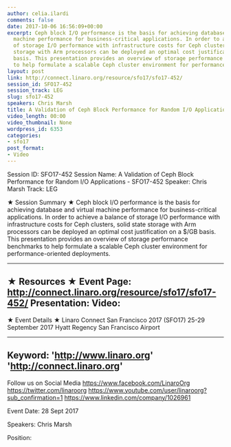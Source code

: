 ```yaml
---
author: celia.ilardi
comments: false
date: 2017-10-06 16:56:09+00:00
excerpt: Ceph block I/O performance is the basis for achieving database and virtual
  machine performance for business-critical applications. In order to achieve a balance
  of storage I/O performance with infrastructure costs for Ceph clusters, solid state
  storage with Arm processors can be deployed an optimal cost justification on a $/GB
  basis. This presentation provides an overview of storage performance benchmarks
  to help formulate a scalable Ceph cluster environment for performance-oriented deployments.
layout: post
link: http://connect.linaro.org/resource/sfo17/sfo17-452/
session_id: SFO17-452
session_track: LEG
slug: sfo17-452
speakers: Chris Marsh
title: A Validation of Ceph Block Performance for Random I/O Applications - SFO17-452
video_length: 00:00
video_thumbnail: None
wordpress_id: 6353
categories:
- sfo17
post_format:
- Video
---
```


Session ID: SFO17-452
Session Name: A Validation of Ceph Block Performance for Random I/O Applications - SFO17-452
Speaker: Chris Marsh
Track: LEG


★ Session Summary ★
Ceph block I/O performance is the basis for achieving database and virtual machine performance for business-critical applications. In order to achieve a balance of storage I/O performance with infrastructure costs for Ceph clusters, solid state storage with Arm processors can be deployed an optimal cost justification on a $/GB basis. This presentation provides an overview of storage performance benchmarks to help formulate a scalable Ceph cluster environment for performance-oriented deployments.

---------------------------------------------------
★ Resources ★
Event Page: http://connect.linaro.org/resource/sfo17/sfo17-452/
Presentation: 
Video: 
 ---------------------------------------------------

★ Event Details ★
Linaro Connect San Francisco 2017 (SFO17)
25-29 September 2017
Hyatt Regency San Francisco Airport

---------------------------------------------------
Keyword: 
'http://www.linaro.org'
'http://connect.linaro.org'
---------------------------------------------------
Follow us on Social Media
https://www.facebook.com/LinaroOrg
https://twitter.com/linaroorg
https://www.youtube.com/user/linaroorg?sub_confirmation=1
https://www.linkedin.com/company/1026961

Event Date: 28 Sept 2017

Speakers: Chris Marsh

Position: 

